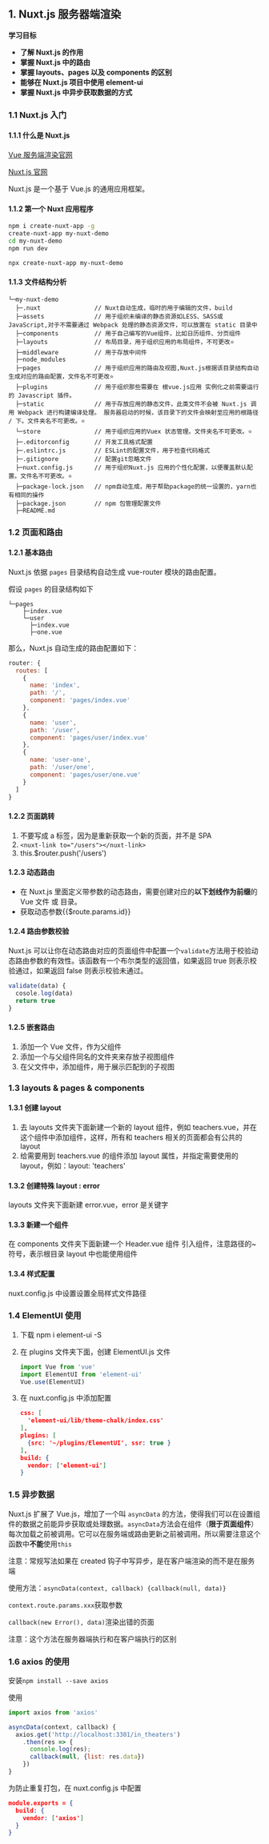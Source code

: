 ## 1. Nuxt.js 服务器端渲染

**学习目标**

- **了解 Nuxt.js 的作用**
- **掌握 Nuxt.js 中的路由**
- **掌握 layouts、pages 以及 components 的区别**
- **能够在 Nuxt.js 项目中使用 element-ui**
- **掌握 Nuxt.js 中异步获取数据的方式**

### 1.1 Nuxt.js 入门

#### 1.1.1 什么是 Nuxt.js

[Vue 服务端渲染官网](https://cn.vuejs.org/v2/guide/ssr.html)

[Nuxt.js 官网](https://zh.nuxtjs.org/guide)

Nuxt.js 是一个基于 Vue.js 的通用应用框架。

#### 1.1.2 第一个 Nuxt 应用程序

```bash
npm i create-nuxt-app -g
create-nuxt-app my-nuxt-demo
cd my-nuxt-demo
npm run dev

npx create-nuxt-app my-nuxt-demo
```

#### 1.1.3 文件结构分析

```
└─my-nuxt-demo
  ├─.nuxt               // Nuxt自动生成，临时的用于编辑的文件，build
  ├─assets              // 用于组织未编译的静态资源如LESS、SASS或JavaScript,对于不需要通过 Webpack 处理的静态资源文件，可以放置在 static 目录中
  ├─components          // 用于自己编写的Vue组件，比如日历组件、分页组件
  ├─layouts             // 布局目录，用于组织应用的布局组件，不可更改⭐
  ├─middleware          // 用于存放中间件
  ├─node_modules
  ├─pages               // 用于组织应用的路由及视图,Nuxt.js根据该目录结构自动生成对应的路由配置，文件名不可更改⭐
  ├─plugins             // 用于组织那些需要在 根vue.js应用 实例化之前需要运行的 Javascript 插件。
  ├─static              // 用于存放应用的静态文件，此类文件不会被 Nuxt.js 调用 Webpack 进行构建编译处理。 服务器启动的时候，该目录下的文件会映射至应用的根路径 / 下。文件夹名不可更改。⭐
  └─store               // 用于组织应用的Vuex 状态管理。文件夹名不可更改。⭐
  ├─.editorconfig       // 开发工具格式配置
  ├─.eslintrc.js        // ESLint的配置文件，用于检查代码格式
  ├─.gitignore          // 配置git忽略文件
  ├─nuxt.config.js      // 用于组织Nuxt.js 应用的个性化配置，以便覆盖默认配置。文件名不可更改。⭐
  ├─package-lock.json   // npm自动生成，用于帮助package的统一设置的，yarn也有相同的操作
  ├─package.json        // npm 包管理配置文件
  ├─README.md
```

### 1.2 页面和路由

#### 1.2.1 基本路由

Nuxt.js 依据 `pages` 目录结构自动生成 vue-router 模块的路由配置。

假设 `pages` 的目录结构如下

```
└─pages
    ├─index.vue
    └─user
      ├─index.vue
      ├─one.vue
```

那么，Nuxt.js 自动生成的路由配置如下：

```js
router: {
  routes: [
    {
      name: 'index',
      path: '/',
      component: 'pages/index.vue'
    },
    {
      name: 'user',
      path: '/user',
      component: 'pages/user/index.vue'
    },
    {
      name: 'user-one',
      path: '/user/one',
      component: 'pages/user/one.vue'
    }
  ]
}
```

#### 1.2.2 页面跳转

1. 不要写成 a 标签，因为是重新获取一个新的页面，并不是 SPA
2. `<nuxt-link to="/users"></nuxt-link>`
3. this.$router.push('/users')

#### 1.2.3 动态路由

- 在 Nuxt.js 里面定义带参数的动态路由，需要创建对应的**以下划线作为前缀**的 Vue 文件 或 目录。
- 获取动态参数{{$route.params.id}}

#### 1.2.4 路由参数校验

Nuxt.js 可以让你在动态路由对应的页面组件中配置一个`validate`方法用于校验动态路由参数的有效性。该函数有一个布尔类型的返回值，如果返回 true 则表示校验通过，如果返回 false 则表示校验未通过。

```js
validate(data) {
  cosole.log(data)
  return true
}
```

#### 1.2.5 嵌套路由

1. 添加一个 Vue 文件，作为父组件
2. 添加一个与父组件同名的文件夹来存放子视图组件
3. 在父文件中，添加<nuxt-child></nuxt-child>组件，用于展示匹配到的子视图

### 1.3 layouts & pages & components

#### 1.3.1 创建 layout

1. 去 layouts 文件夹下面新建一个新的 layout 组件，例如 teachers.vue，并在这个组件中添加<nuxt />组件，这样，所有和 teachers 相关的页面都会有公共的 layout
2. 给需要用到 teachers.vue 的组件添加 layout 属性，并指定需要使用的 layout，例如：layout: 'teachers'

#### 1.3.2 创建特殊 layout : error

layouts 文件夹下面新建 error.vue，error 是关键字

#### 1.3.3 新建一个组件

在 components 文件夹下面新建一个 Header.vue 组件
引入组件，注意路径的~符号，表示根目录
layout 中也能使用组件

#### 1.3.4 样式配置

nuxt.config.js 中设置设置全局样式文件路径

### 1.4 ElementUI 使用

1. 下载 npm i element-ui -S

2. 在 plugins 文件夹下面，创建 ElementUI.js 文件

   ```js
   import Vue from 'vue'
   import ElementUI from 'element-ui'
   Vue.use(ElementUI)
   ```

3. 在 nuxt.config.js 中添加配置

   ```json
   css: [
     'element-ui/lib/theme-chalk/index.css'
   ],
   plugins: [
     {src: '~/plugins/ElementUI', ssr: true }
   ],
   build: {
     vendor: ['element-ui']
   }
   ```

### 1.5 异步数据

Nuxt.js 扩展了 Vue.js，增加了一个叫 `asyncData` 的方法，使得我们可以在设置组件的数据之前能异步获取或处理数据。`asyncData`方法会在组件（**限于页面组件**）每次加载之前被调用。它可以在服务端或路由更新之前被调用。所以需要注意这个函数中**不能**使用`this`

注意：常规写法如果在 created 钩子中写异步，是在客户端渲染的而不是在服务端

使用方法：`asyncData(context, callback) {callback(null, data)}`

`context.route.params.xxx`获取参数

`callback(new Error(), data)`渲染出错的页面

注意：这个方法在服务器端执行和在客户端执行的区别

### 1.6 axios 的使用

安装`npm install --save axios`

使用

```js
import axios from 'axios'

asyncData(context, callback) {
  axios.get('http://localhost:3301/in_theaters')
    .then(res => {
      console.log(res);
      callback(null, {list: res.data})
    })
}
```

为防止重复打包，在 nuxt.config.js 中配置

```json
module.exports = {
  build: {
    vendor: ['axios']
  }
}
```
